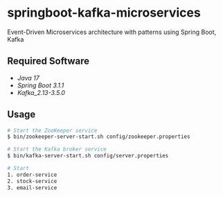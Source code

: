 springboot-kafka-microservices
===================

Event-Driven Microservices architecture with patterns using Spring Boot, Kafka

## Required Software

* _Java 17_
* _Spring Boot 3.1.1_
* _Kafka_2.13-3.5.0_

## Usage

```bash
# Start the ZooKeeper service
$ bin/zookeeper-server-start.sh config/zookeeper.properties

# Start the Kafka broker service
$ bin/kafka-server-start.sh config/server.properties

# Start
1. order-service
2. stock-service
3. email-service
```
